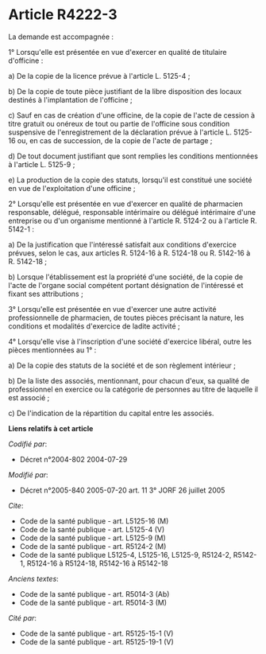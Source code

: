 # Article R4222-3

La demande est accompagnée :

1° Lorsqu'elle est présentée en vue d'exercer en qualité de titulaire d'officine :

a) De la copie de la licence prévue à l'article L. 5125-4 ;

b) De la copie de toute pièce justifiant de la libre disposition des locaux destinés à l'implantation de l'officine ;

c) Sauf en cas de création d'une officine, de la copie de l'acte de cession à titre gratuit ou onéreux de tout ou partie de
l'officine sous condition suspensive de l'enregistrement de la déclaration prévue à l'article L. 5125-16 ou, en cas de
succession, de la copie de l'acte de partage ;

d) De tout document justifiant que sont remplies les conditions mentionnées à l'article L. 5125-9 ;

e) La production de la copie des statuts, lorsqu'il est constitué une société en vue de l'exploitation d'une officine ;

2° Lorsqu'elle est présentée en vue d'exercer en qualité de pharmacien responsable, délégué, responsable intérimaire ou
délégué intérimaire d'une entreprise ou d'un organisme mentionné à l'article R. 5124-2 ou à l'article R. 5142-1 :

a) De la justification que l'intéressé satisfait aux conditions d'exercice prévues, selon le cas, aux articles R. 5124-16 à
R. 5124-18 ou R. 5142-16 à R. 5142-18 ;

b) Lorsque l'établissement est la propriété d'une société, de la copie de l'acte de l'organe social compétent portant
désignation de l'intéressé et fixant ses attributions ;

3° Lorsqu'elle est présentée en vue d'exercer une autre activité professionnelle de pharmacien, de toutes pièces précisant la
nature, les conditions et modalités d'exercice de ladite activité ;

4° Lorsqu'elle vise à l'inscription d'une société d'exercice libéral, outre les pièces mentionnées au 1° :

a) De la copie des statuts de la société et de son règlement intérieur ;

b) De la liste des associés, mentionnant, pour chacun d'eux, sa qualité de professionnel en exercice ou la catégorie de
personnes au titre de laquelle il est associé ;

c) De l'indication de la répartition du capital entre les associés.

**Liens relatifs à cet article**

_Codifié par_:

  - Décret n°2004-802 2004-07-29

_Modifié par_:

  - Décret n°2005-840 2005-07-20 art. 11 3° JORF 26 juillet 2005

_Cite_:

  - Code de la santé publique - art. L5125-16 (M)
  - Code de la santé publique - art. L5125-4 (V)
  - Code de la santé publique - art. L5125-9 (M)
  - Code de la santé publique - art. R5124-2 (M)
  - Code de la santé publique L5125-4, L5125-16, L5125-9, R5124-2, R5142-1, R5124-16 à R5124-18, R5142-16 à R5142-18

_Anciens textes_:

  - Code de la santé publique - art. R5014-3 (Ab)
  - Code de la santé publique - art. R5014-3 (M)

_Cité par_:

  - Code de la santé publique - art. R5125-15-1 (V)
  - Code de la santé publique - art. R5125-19-1 (V)
